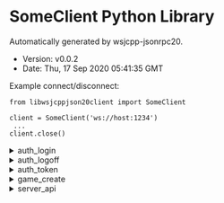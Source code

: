 # SomeClient Python Library 

Automatically generated by wsjcpp-jsonrpc20. 
* Version: v0.0.2
* Date: Thu, 17 Sep 2020 05:41:35 GMT

Example connect/disconnect:
```
from libwsjcppjson20client import SomeClient 

client = SomeClient('ws://host:1234')
 ... 
client.close()
```

<details>
<summary>auth_login</summary>

## auth_login

Auth by login and password

Access: unauthorized - **yes**,  user - **no**,  tester - **no**,  admin - **no**

 #### Input params 

 * login - string, required; User Login
 * password - string, required; User Password
 * client_app_name - string, optional; Client app name
 * client_app_version - string, optional; Client app version


 #### example call method 

 ```
response = client.auth_login(
    login="",
    password="",
    client_app_name="",
    client_app_version=""
)
```

</details>

<details>
<summary>auth_logoff</summary>

## auth_logoff

Logoff

Access: unauthorized - **no**,  user - **yes**,  tester - **yes**,  admin - **yes**

 #### Input params 



 #### example call method 

 ```
response = client.auth_logoff(

)
```

</details>

<details>
<summary>auth_token</summary>

## auth_token

Auth by token

Access: unauthorized - **yes**,  user - **no**,  tester - **no**,  admin - **no**

 #### Input params 

 * token - string, required; Token
 * client_app_name - string, optional; Client app name
 * client_app_version - string, optional; Client app version


 #### example call method 

 ```
response = client.auth_token(
    token="",
    client_app_name="",
    client_app_version=""
)
```

</details>

<details>
<summary>game_create</summary>

## game_create

Some example of description

Access: unauthorized - **no**,  user - **yes**,  tester - **yes**,  admin - **yes**

 #### Input params 

 * uuid - string, required; object uuid
 * name - string, optional; Name of object
 * cost - integer, required; Name of object
 * age - integer, optional; Name of object
 * public - boolean, required; True if object is public
 * activated - boolean, optional; If object can handle
 * custom - json, optional; Some custom json


 #### example call method 

 ```
response = client.game_create(
    uuid="",
    name="",
    cost=0,
    age=0,
    public=False,
    activated=False,
    custom={}
)
```

</details>

<details>
<summary>server_api</summary>

## server_api

This method Will be return list of all handlers

Access: unauthorized - **yes**,  user - **yes**,  tester - **yes**,  admin - **yes**

 #### Input params 



 #### example call method 

 ```
response = client.server_api(

)
```

</details>

